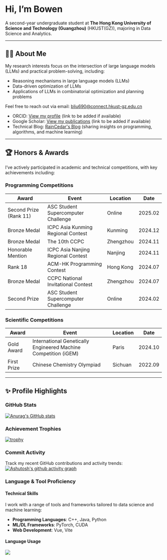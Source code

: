 # Hi, I’m Bowen  
A second-year undergraduate student at **The Hong Kong University of Science and Technology (Guangzhou)** (HKUST(GZ)), majoring in Data Science and Analytics.  

---

## 👨‍🎓 About Me  
My research interests focus on the intersection of large language models (LLMs) and practical problem-solving, including:  
- Reasoning mechanisms in large language models (LLMs)  
- Data-driven optimization of LLMs  
- Applications of LLMs in combinatorial optimization and planning problems  

Feel free to reach out via email: [bliu690@connect.hkust-gz.edu.cn](mailto:bliu690@connect.hkust-gz.edu.cn)  
- ORCID: [View my profile](https://orcid.org/) (link to be added if available)  
- Google Scholar: [View my publications](https://scholar.google.com/) (link to be added if available)  
- Technical Blog: [RainCedar's Blog](https://adastraabyssoque.github.io/) (sharing insights on programming, algorithms, and machine learning)  

---

## 🏆 Honors & Awards  
I’ve actively participated in academic and technical competitions, with key achievements including:  

### Programming Competitions  
| Award | Event | Location | Date |  
|-------|-------|----------|------|  
| Second Prize (Rank 11) | ASC Student Supercomputer Challenge | Online | 2025.02 |  
| Bronze Medal | ICPC Asia Kunming Regional Contest | Kunming | 2024.12 |  
| Bronze Medal | The 10th CCPC | Zhengzhou | 2024.11 |  
| Honorable Mention | ICPC Asia Nanjing Regional Contest | Nanjing | 2024.11 |  
| Rank 18 | ACM-HK Programming Contest | Hong Kong | 2024.07 |  
| Bronze Medal | CCPC National Invitational Contest | Zhengzhou | 2024.07 |  
| Second Prize | ASC Student Supercomputer Challenge | Online | 2024.02 |  

### Scientific Competitions  
| Award | Event | Location | Date |  
|-------|-------|----------|------|  
| Gold Award | International Genetically Engineered Machine Competition (iGEM) | Paris | 2024.10 |  
| First Prize | Chinese Chemistry Olympiad | Sichuan | 2022.09 |  

---

## ✨ Profile Highlights  

### GitHub Stats  
[![Anurag's GitHub stats](https://github-readme-stats.vercel.app/api?username=adastraabyssoque&theme=github_dark&show_icons=true&hide_border=false)](https://github.com/anuraghazra/github-readme-stats)  

### Achievement Trophies  
[![trophy](https://github-profile-trophy.vercel.app/?username=AdAstraAbyssoque&theme=onedark&margin-w=10&margin-h=10&column=6)](https://github.com/ryo-ma/github-profile-trophy)  

### Commit Activity  
Track my recent GitHub contributions and activity trends:  
[![Ashutosh's github activity graph](https://github-readme-activity-graph.vercel.app/graph?username=adastraabyssoque&theme=react-dark&hide_border=false&custom_title=Bowen's%20GitHub%20Activity%20(Last%2031%20Days))](https://github.com/ashutosh00710/github-readme-activity-graph)  

### Language & Tool Proficiency  
#### Technical Skills  
I work with a range of tools and frameworks tailored to data science and machine learning:  
- **Programming Languages**: C++, Java, Python  
- **ML/DL Frameworks**: PyTorch, CUDA  
- **Web Development**: Vue, Vite  

#### Language Usage  
<div align=""> <img src=https://github-readme-stats.vercel.app/api/top-langs/?username=Adastraabyssoque&theme=radical&show_icons=true></div>

<!---
AdAstraAbyssoque/AdAstraAbyssoque is a ✨ special ✨ repository because its `README.md` (this file) appears on your GitHub profile.
You can click the Preview link to take a look at your changes.
--->
